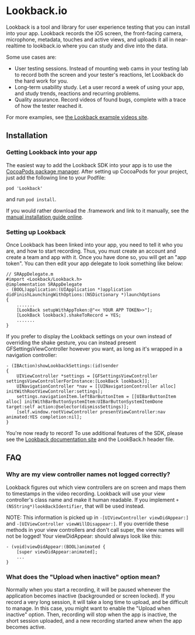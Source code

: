 Lookback.io
===========

Lookback is a tool and library for user experience testing that you can install into your app. Lookback records the iOS screen, the front-facing camera, microphone, metadata, touches and active views, and uploads it all in near-realtime to lookback.io where you can study and dive into the data.

Some use cases are:

* User testing sessions. Instead of mounting web cams in your testing lab to record both the screen and your tester's reactions, let Lookback do the hard work for you.
* Long-term usability study. Let a user record a week of using your app, and study trends, reactions and recurring problems.
* Quality assurance. Record videos of found bugs, complete with a trace of how the tester reached it.

For more examples, see [the Lookback example videos site](http://lookback.io/examples).

## Installation

### Getting Lookback into your app

The easiest way to add the Lookback SDK into your app is to use the [CocoaPods package manager](http://cocoapods.org). After setting up CocoaPods for your project, just add the following line to your Podfile:

    pod 'Lookback'

and run `pod install`.

If you would rather download the .framework and link to it manually, see the [manual installation guide online](http://lookback.io/docs/install-using-cocoapods).

### Setting up Lookback

Once Lookback has been linked into your app, you need to tell it who you are, and how to start recording. Thus, you must create an account and create a team and app with it. Once you have done so, you will get an "app token". You can then edit your app delegate to look something like below:

	// SRAppDelegate.m
	#import <Lookback/Lookback.h>
	@implementation SRAppDelegate	
	- (BOOL)application:(UIApplication *)application didFinishLaunchingWithOptions:(NSDictionary *)launchOptions
	{
		.......
		[LookBack setupWithAppToken:@"<< YOUR APP TOKEN>>"];
		[LookBack lookback].shakeToRecord = YES;
		.......
	}

If you prefer to display the Lookback settings on your own instead of overriding the shake gesture, you can instead present GFSettingsViewController however you want, as long as it's wrapped in a navigation controller:

	- (IBAction)showLookbackSettings:(id)sender
	{
		UIViewController *settings = [GFSettingsViewController settingsViewControllerForInstance:[LookBack lookback]];
		UINavigationController *nav = [[UINavigationController alloc] initWithRootViewController:settings];
		settings.navigationItem.leftBarButtonItem = [[UIBarButtonItem alloc] initWithBarButtonSystemItem:UIBarButtonSystemItemDone target:self action:@selector(dismissSettings)];
		[self.window.rootViewController presentViewController:nav animated:YES completion:nil];
	}

You're now ready to record! To use additional features of the SDK, please see the [Lookback documentation site](http://lookback.io/docs/customizing) and the LookBack.h header file.

## FAQ

### Why are my view controller names not logged correctly?

Lookback figures out which view controllers are on screen and maps them to timestamps in the video recording. Lookback will use your view controller's class name and make it human readable. If you implement `+(NSString*)lookBackIdentifier`, that will be used instead.

NOTE: This information is picked up in `-[UIViewController viewDidAppear:]` and `-[UIViewController viewWillDisappear:]`. If you override these methods in your view controllers and don't call super, the view names will not be logged! Your viewDidAppear: should always look like this:

	- (void)viewDidAppear:(BOOL)animated {
		[super viewDidAppear:animated];
		...
	}

### What does the "Upload when inactive" option mean?

Normally when you start a recording, it will be paused whenever the application becomes inactive (backgrounded or screen locked). If you record a very long session, it will take a long time to upload, and be difficult to manage. In this case, you might want to enable the "Upload when inactive" option. Then, recording will stop when the app is inactive, the short session uploaded, and a new recording started anew when the app becomes active.
